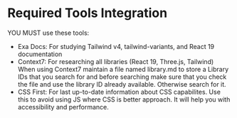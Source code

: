 # Required Tools Integration
YOU MUST use these tools:
- Exa Docs: For studying Tailwind v4, tailwind-variants, and React 19 documentation
- Context7: For researching all libraries (React 19, Three.js, Tailwind)
When using Context7 maintain a file named library.md to store a Library IDs that you search for and before searching make sure that you check the file and use the library ID already available. Otherwise search for it.
- CSS First: For last up-to-date information about CSS capabilites. Use this to avoid using JS where CSS is better approach. It will help you with accessibility and performance.

